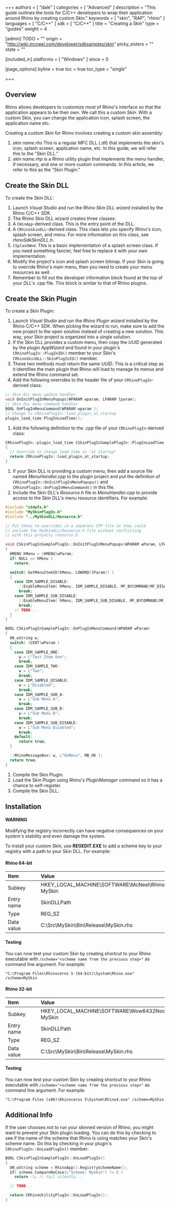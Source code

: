 +++
authors = [ "dale" ]
categories = [ "Advanced" ]
description = "This guide outlines the tools for C/C++ developers to wrap their application around Rhino by creating custom Skin."
keywords = [ "skin", "RAP", "rhino" ]
languages = [ "C/C++" ]
sdk = [ "C/C++" ]
title = "Creating a Skin"
type = "guides"
weight = 4

[admin]
TODO = ""
origin = "http://wiki.mcneel.com/developer/sdksamples/skin"
picky_sisters = ""
state = ""

[included_in]
platforms = [ "Windows" ]
since = 0

[page_options]
byline = true
toc = true
toc_type = "single"

+++

 
## Overview

Rhino allows developers to customize most of Rhino's interface so that the application appears to be their own.  We call this a custom *Skin*.  With a custom Skin, you can change the application icon, splash screen, the application name etc.

Creating a custom Skin for Rhino involves creating a custom skin assembly:

1. *skin name.rhs* This is a regular MFC DLL (*.dll*) that implements the skin's icon, splash screen, application name, etc.  In this guide, we will refer this to the "Skin DLL."
1. *skin name.rhp* is a Rhino utility plugin that implements the menu handler, if necessary, and one or more custom commands.  In this article, we refer to this as the "Skin Plugin."

## Create the Skin DLL

To create the Skin DLL:

1. Launch *Visual Studio* and run the *Rhino Skin DLL wizard* installed by the Rhino C/C++ SDK.
1. The Rhino Skin DLL wizard creates three classes:
  1. A `CWinApp`-derived class.  This is the entry point of the DLL.
  1. A `CRhinoSkinDLL`-derived class.  This class lets you specify Rhino's icon, splash screen, and menu.  For more information on this class, see *rhinoSdkSkinDLL.h*.
  1. `CSplashWnd`.  This is a basic implementation of a splash screen class.  If you need something fancier, feel free to replace it with your own implementation.
1. Modify the project's icon and splash screen bitmap.  If your Skin is going to override Rhino's main menu, then you need to create your menu resources as well.
1. Remember to fill out the developer information block found at the top of your *DLL's .cpp* file. This block is similar to that of Rhino plugins.

## Create the Skin Plugin

To create a Skin Plugin:

1. Launch *Visual Studio* and run the *Rhino Plugin wizard* installed by the Rhino C/C++ SDK.  When picking the wizard to run, make sure to add the new project to the open solution instead of creating a new solution.  This way, your Skin project is organized into a single solution.
1. If the Skin DLL provides a custom menu, then copy the *UUID* generated by the plugin *AppWizard* and found in your plugin's `CRhinoPlugIn::PlugInID()` member to your Skin's `CRhinoSkinDLL::SkinPlugInID()` member.
1. These two methods must return the same *UUID*.  This is a critical step as it identifies the main plugin that Rhino will load to manage its menus and extend the Rhino command set.
1. Add the following overrides to the header file of your `CRhinoPlugIn`-derived class:

```cpp
// Skin DLL menu update handler
void OnInitPlugInMenuPopups(WPARAM wparam, LPARAM lparam);
// Skin DLL menu command handler
BOOL OnPlugInMenuCommand(WPARAM wparam );
// Change to CRhinoPlugIn::load_plugin_at_startup
plugin_load_time PlugInLoadTime();
```
1. Add the following definition to the *.cpp* file of your `CRhinoPlugIn`-derived class:

```cpp
CRhinoPlugIn::plugin_load_time CSkinPlugInSamplePlugIn::PlugInLoadTime()
{
  // Override to change load time to "at startup"
  return CRhinoPlugIn::load_plugin_at_startup;
}
```
1. If your Skin DLL is providing a custom menu, then add a source file named *MenuHandler.cpp* to the plugin project and put the definition of `CRhinoPlugIn::OnInitPlugInMenuPopups()` and `CRhinoPlugIn::OnPlugInMenuCommand()` in this file.
1. Include the Skin DLL's *Resource.h* file in *MenuHandler.cpp* to provide access to the Skin DLL's menu resource identifiers.  For example:

```cpp
#include "stdafx.h"
#include "MySkinPlugIn.h"
#include "../MySkinDLL/Resource.h"

// Put these to overrides in a separate CPP file so they could
// include the MySkinDLL/Resource.h file without conflicting
// with this projects resource.h

void CSkinPlugInSamplePlugIn::OnInitPlugInMenuPopups(WPARAM wParam, LPARAM lParam)
{
  HMENU hMenu = (HMENU)wParam;
  if( NULL == hMenu )
    return;

  switch( GetMenuItemID(hMenu, LOWORD(lParam)) )
  {
    case IDM_SAMPLE_DISABLE:
      ::EnableMenuItem( hMenu, IDM_SAMPLE_DISABLE, MF_BYCOMMAND|MF_DISABLED|MF_GRAYED );
      break;
    case IDM_SAMPLE_SUB_DISABLE:
      ::EnableMenuItem( hMenu, IDM_SAMPLE_SUB_DISABLE, MF_BYCOMMAND|MF_DISABLED|MF_GRAYED );
      break;
    // TODO...
  }
}

BOOL CSkinPlugInSamplePlugIn::OnPlugInMenuCommand(WPARAM wParam)
{
  ON_wString w;
  switch( (UINT)wParam )
  {
    case IDM_SAMPLE_ONE:
      w = L"Test Item One";
      break;
    case IDM_SAMPLE_TWO:
      w = L"Two";
      break;
    case IDM_SAMPLE_DISABLE:
      w = L"Disabled";
      break;
    case IDM_SAMPLE_SUB_A:
      w = L"Sub Menu A";
      break;
    case IDM_SAMPLE_SUB_B:
      w = L"Sub Menu B";
      break;
    case IDM_SAMPLE_SUB_DISABLE:
      w = L"Sub Menu Disabled";
      break;
    default:
      return true;
  }

  ::RhinoMessageBox( w, L"OnMenu", MB_OK );
  return true;
}
```
1. Compile the Skin Plugin.
1. Load the Skin Plugin using Rhino's *PluginManager* command so it has a chance to self-register.
1. Compile the Skin DLL.

## Installation

<div class="bs-callout bs-callout-danger">
  <h4>WARNING</h4>
  <p>Modifying the registry incorrectly can have negative consequences on your system's stability and even damage the system.</p>
</div>

To install your custom Skin, use **REGEDIT.EXE** to add a scheme key to your registry with a path to your Skin DLL. For example:

#### Rhino 64-bit

| **Item** |    |    | **Value** |
|:--------|:----:|:----:|:--------|
| Subkey   |    |    | HKEY_LOCAL_MACHINE\SOFTWARE\McNeel\Rhinoceros\5.0x64\Scheme: MySkin   |
| Entry name   |    |    | SkinDLLPath   |
| Type   |    |    | REG_SZ   |
| Data value   |    |    | C:\Src\MySkin\Bin\Release\MySkin.rhs   |

#### Testing

You can now test your custom Skin by creating shortcut to your Rhino executable with `/scheme="<scheme name from the previous step>"` as command line argument.  For example:

`"C:\Program Files\Rhinoceros 5 (64-bit)\System\Rhino.exe" /scheme=MySkin`

#### Rhino 32-bit

| **Item** |    |    | **Value** |
|:--------|:----:|:----:|:--------|
| Subkey   |    |    | HKEY_LOCAL_MACHINE\SOFTWARE\Wow6432Node\McNeel\Rhinoceros\5.0\Scheme: MySkin   |
| Entry name   |    |    | SkinDLLPath   |
| Type   |    |    | REG_SZ   |
| Data value   |    |    | C:\Src\MySkin\Bin\Release\MySkin.rhs   |

#### Testing

You can now test your custom Skin by creating shortcut to your Rhino executable with `/scheme="<scheme name from the previous step>"` as command line argument. For example:

`"C:\Program Files (x86)\Rhinoceros 5\System\Rhino4.exe" /scheme=MySkin`

## Additional Info

If the user chooses not to run your skinned version of Rhino, you might want to prevent your Skin plugin loading.  You can do this by checking to see if the name of the scheme that Rhino is using matches your Skin's scheme name.  Do this by checking in your plugin's `CRhinoPlugIn::OnLoadPlugIn()` member:

```cpp
BOOL CSkinPlugInSamplePlugIn::OnLoadPlugIn()
{
  ON_wString scheme = RhinoApp().RegistrySchemeName();
  if( scheme.CompareNoCase(L"Scheme: MySkin") != 0 )
    return -1; // Fail silently...

  // TODO...

  return CRhinoUtilityPlugIn::OnLoadPlugIn();
}
```
